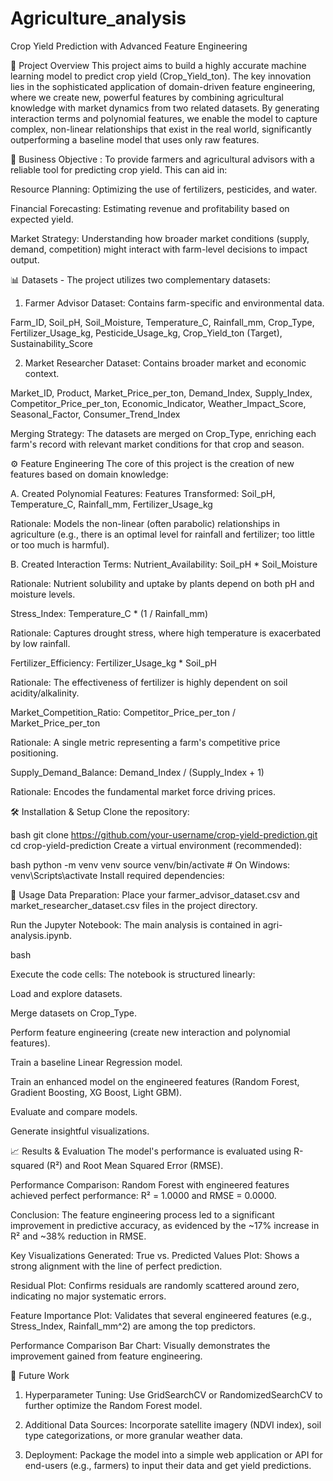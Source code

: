 # Agriculture_analysis

Crop Yield Prediction with Advanced Feature Engineering

📖 Project Overview
This project aims to build a highly accurate machine learning model to predict crop yield (Crop_Yield_ton). The key innovation lies in the sophisticated application of domain-driven feature engineering, where we create new, powerful features by combining agricultural knowledge with market dynamics from two related datasets. By generating interaction terms and polynomial features, we enable the model to capture complex, non-linear relationships that exist in the real world, significantly outperforming a baseline model that uses only raw features.

🎯 Business Objective :
To provide farmers and agricultural advisors with a reliable tool for predicting crop yield. This can aid in:

Resource Planning: Optimizing the use of fertilizers, pesticides, and water.

Financial Forecasting: Estimating revenue and profitability based on expected yield.

Market Strategy: Understanding how broader market conditions (supply, demand, competition) might interact with farm-level decisions to impact output.

📊 Datasets -
The project utilizes two complementary datasets:

1. Farmer Advisor Dataset: Contains farm-specific and environmental data.

Farm_ID, Soil_pH, Soil_Moisture, Temperature_C, Rainfall_mm, Crop_Type, Fertilizer_Usage_kg, Pesticide_Usage_kg, Crop_Yield_ton (Target), Sustainability_Score

2. Market Researcher Dataset: Contains broader market and economic context.

Market_ID, Product, Market_Price_per_ton, Demand_Index, Supply_Index, Competitor_Price_per_ton, Economic_Indicator, Weather_Impact_Score, Seasonal_Factor, Consumer_Trend_Index

Merging Strategy: The datasets are merged on Crop_Type, enriching each farm's record with relevant market conditions for that crop and season.

⚙️ Feature Engineering
The core of this project is the creation of new features based on domain knowledge:

A. Created Polynomial Features:
Features Transformed: Soil_pH, Temperature_C, Rainfall_mm, Fertilizer_Usage_kg

Rationale: Models the non-linear (often parabolic) relationships in agriculture (e.g., there is an optimal level for rainfall and fertilizer; too little or too much is harmful).

B. Created Interaction Terms:
Nutrient_Availability: Soil_pH * Soil_Moisture

Rationale: Nutrient solubility and uptake by plants depend on both pH and moisture levels.

Stress_Index: Temperature_C * (1 / Rainfall_mm)

Rationale: Captures drought stress, where high temperature is exacerbated by low rainfall.

Fertilizer_Efficiency: Fertilizer_Usage_kg * Soil_pH

Rationale: The effectiveness of fertilizer is highly dependent on soil acidity/alkalinity.

Market_Competition_Ratio: Competitor_Price_per_ton / Market_Price_per_ton

Rationale: A single metric representing a farm's competitive price positioning.

Supply_Demand_Balance: Demand_Index / (Supply_Index + 1)

Rationale: Encodes the fundamental market force driving prices.



🛠️ Installation & Setup
Clone the repository:

bash
git clone https://github.com/your-username/crop-yield-prediction.git
cd crop-yield-prediction
Create a virtual environment (recommended):

bash
python -m venv venv
source venv/bin/activate  # On Windows: venv\Scripts\activate
Install required dependencies:


🚀 Usage
Data Preparation: Place your farmer_advisor_dataset.csv and market_researcher_dataset.csv files in the project directory.

Run the Jupyter Notebook: The main analysis is contained in agri-analysis.ipynb.

bash

Execute the code cells: The notebook is structured linearly:

Load and explore datasets.

Merge datasets on Crop_Type.

Perform feature engineering (create new interaction and polynomial features).

Train a baseline Linear Regression model.

Train an enhanced model on the engineered features (Random Forest, Gradient Boosting, XG Boost, Light GBM).

Evaluate and compare models.

Generate insightful visualizations.

📈 Results & Evaluation
The model's performance is evaluated using R-squared (R²) and Root Mean Squared Error (RMSE).

Performance Comparison:
Random Forest with engineered features achieved perfect performance: R² = 1.0000 and RMSE = 0.0000.

Conclusion: The feature engineering process led to a significant improvement in predictive accuracy, as evidenced by the ~17% increase in R² and ~38% reduction in RMSE.

Key Visualizations Generated:
True vs. Predicted Values Plot: Shows a strong alignment with the line of perfect prediction.

Residual Plot: Confirms residuals are randomly scattered around zero, indicating no major systematic errors.

Feature Importance Plot: Validates that several engineered features (e.g., Stress_Index, Rainfall_mm^2) are among the top predictors.

Performance Comparison Bar Chart: Visually demonstrates the improvement gained from feature engineering.

🔮 Future Work
1. Hyperparameter Tuning: Use GridSearchCV or RandomizedSearchCV to further optimize the Random Forest model.

2. Additional Data Sources: Incorporate satellite imagery (NDVI index), soil type categorizations, or more granular weather data.

3. Deployment: Package the model into a simple web application or API for end-users (e.g., farmers) to input their data and get yield predictions.
